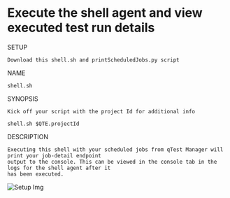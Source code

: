 # Execute the shell agent and view executed test run details

SETUP

    Download this shell.sh and printScheduledJobs.py script

NAME

    shell.sh

SYNOPSIS

    Kick off your script with the project Id for additional info

    shell.sh $QTE.projectId

DESCRIPTION

    Executing this shell with your scheduled jobs from qTest Manager will print your job-detail endpoint 
    output to the console. This can be viewed in the console tab in the logs for the shell agent after it 
    has been executed.
    
![Setup Img](https://raw.github.com/QASymphony/shell-agent-samples/master/Setup.png)
    
